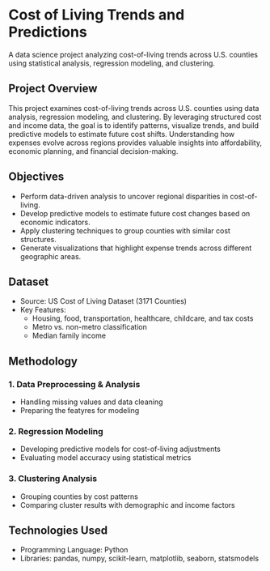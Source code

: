 # Cost of Living Trends and Predictions 
A data science project analyzing cost-of-living trends across U.S. counties using statistical analysis, regression modeling, and clustering.


## Project Overview
This project examines cost-of-living trends across U.S. counties using data analysis, regression modeling, and clustering. By leveraging structured cost and income data, the goal is to identify patterns, visualize trends, and build predictive models to estimate future cost shifts. Understanding how expenses evolve across regions provides valuable insights into affordability, economic planning, and financial decision-making.

## Objectives
- Perform data-driven analysis to uncover regional disparities in cost-of-living.
- Develop predictive models to estimate future cost changes based on economic indicators.
- Apply clustering techniques to group counties with similar cost structures.
- Generate visualizations that highlight expense trends across different geographic areas.

## Dataset
- Source: US Cost of Living Dataset (3171 Counties)
- Key Features:
  - Housing, food, transportation, healthcare, childcare, and tax costs
  - Metro vs. non-metro classification
  - Median family income

## Methodology
### 1. Data Preprocessing & Analysis
- Handling missing values and data cleaning
- Preparing the featyres for modeling
### 2. Regression Modeling
- Developing predictive models for cost-of-living adjustments
- Evaluating model accuracy using statistical metrics
### 3. Clustering Analysis
- Grouping counties by cost patterns
- Comparing cluster results with demographic and income factors

## Technologies Used
- Programming Language: Python
- Libraries: pandas, numpy, scikit-learn, matplotlib, seaborn, statsmodels



